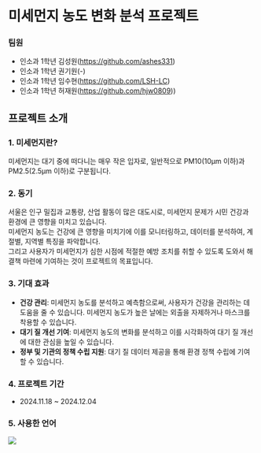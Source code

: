 # 미세먼지 농도 변화 분석 프로젝트

### 팀원
-  인소과 1학년 김성원(https://github.com/ashes331)
-  인소과 1학년 권기원(-)
-  인소과 1학년 임수현(https://github.com/LSH-LC)
-  인소과 1학년 허재원(https://github.com/hjw0809))

## 프로젝트 소개
### 1. 미세먼지란?
미세먼지는 대기 중에 떠다니는 매우 작은 입자로, 일반적으로 PM10(10μm 이하)과 PM2.5(2.5μm 이하)로 구분됩니다. <br>

### 2. 동기
서울은 인구 밀집과 교통량, 산업 활동이 많은 대도시로, 미세먼지 문제가 시민 건강과 환경에 큰 영향을 미치고 있습니다.  <br> 
미세먼지 농도는 건강에 큰 영향을 미치기에 이를 모니터링하고, 데이터를 분석하여, 계절별, 지역별 특징을 파악합니다.  <br> 
그리고 사용자가 미세먼지가 심한 시점에 적절한 예방 조치를 취할 수 있도록 도와서 해결책 마련에 기여하는 것이 프로젝트의 목표입니다. 


### 3. 기대 효과
- **건강 관리**: 미세먼지 농도를 분석하고 예측함으로써, 사용자가 건강을 관리하는 데 도움을 줄 수 있습니다. 미세먼지 농도가 높은 날에는 외출을 자제하거나 마스크를 착용할 수 있습니다.
- **대기 질 개선 기여**: 미세먼지 농도의 변화를 분석하고 이를 시각화하여 대기 질 개선에 대한 관심을 높일 수 있습니다.
- **정부 및 기관의 정책 수립 지원**: 대기 질 데이터 제공을 통해 환경 정책 수립에 기여할 수 있습니다.

### 4. 프로젝트 기간
- 2024.11.18 ~ 2024.12.04

### 5. 사용한 언어

<img src="https://img.shields.io/badge/Python-3776AB?
          style=for-the-badge
          &logo=Python
          &logoColor=white"/>


